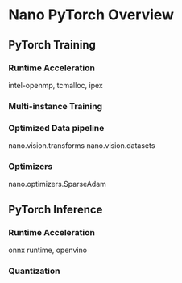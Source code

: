 # Nano PyTorch Overview

## PyTorch Training

### Runtime Acceleration

intel-openmp, tcmalloc, ipex

### Multi-instance Training

### Optimized Data pipeline

nano.vision.transforms
nano.vision.datasets

### Optimizers
nano.optimizers.SparseAdam

## PyTorch Inference

### Runtime Acceleration

onnx runtime, openvino

### Quantization